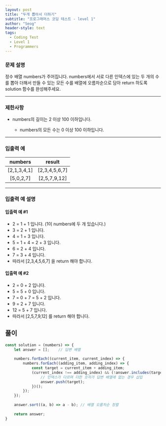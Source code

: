 ```yaml
---
layout: post
title: "두개 뽑아서 더하기"
subtitle: "프로그래머스 코딩 테스트 - level 1"
author: "Seog"
header-style: text
tags: 
  - Coding Test
  - Level 1
  - Programmers
---
```


### 문제 설명

정수 배열 numbers가 주어집니다. numbers에서 서로 다른 인덱스에 있는 두 개의 수를 뽑아 더해서 만들 수 있는 모든 수를 배열에 오름차순으로 담아 return 하도록 solution 함수를 완성해주세요.

----

### 제한사항

* numbers의 길이는 2 이상 100 이하입니다.

    * numbers의 모든 수는 0 이상 100 이하입니다.

----

### 입출력 예

| numbers | result |
| :---: | :---: |
| [2,1,3,4,1] | [2,3,4,5,6,7] |
| [5,0,2,7] | [2,5,7,9,12] |

----

### 입출력 예 설명

#### 입출력 예 #1

* 2 = 1 + 1 입니다. (1이 numbers에 두 개 있습니다.)
* 3 = 2 + 1 입니다.
* 4 = 1 + 3 입니다.
* 5 = 1 + 4 = 2 + 3 입니다.
* 6 = 2 + 4 입니다.
* 7 = 3 + 4 입니다.
* 따라서 [2,3,4,5,6,7] 을 return 해야 합니다.

#### 입출력 예 #2

* 2 = 0 + 2 입니다.
* 5 = 5 + 0 입니다.
* 7 = 0 + 7 = 5 + 2 입니다.
* 9 = 2 + 7 입니다.
* 12 = 5 + 7 입니다.
* 따라서 [2,5,7,9,12] 를 return 해야 합니다.

## 풀이

```javascript
const solution = (numbers) => {
    let answer = [];    // 답변 배열
    
    numbers.forEach((current_item, current_index) => {
        numbers.forEach((adding_item, adding_index) => {
            const target = current_item + adding_item;
            (current_index !== adding_index) && (!answer.includes(target)) && (()=>{
                // 인덱스가 다르며 더한 숫자가 답변 배열에 없는 경우 삽입
                answer.push(target);
            })();
        });
    });
    
    answer.sort((a, b) => a - b); // 배열 오름차순 정렬
    
    return answer;
}
```